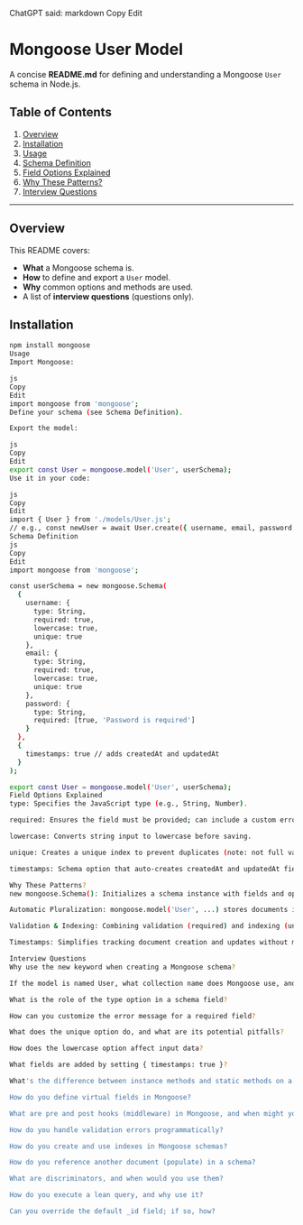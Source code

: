 


ChatGPT said:
markdown
Copy
Edit
# Mongoose User Model

A concise **README.md** for defining and understanding a Mongoose `User` schema in Node.js.

## Table of Contents

1. [Overview](#overview)  
2. [Installation](#installation)  
3. [Usage](#usage)  
4. [Schema Definition](#schema-definition)  
5. [Field Options Explained](#field-options-explained)  
6. [Why These Patterns?](#why-these-patterns)  
7. [Interview Questions](#interview-questions)  

---

## Overview

This README covers:

- **What** a Mongoose schema is.  
- **How** to define and export a `User` model.  
- **Why** common options and methods are used.  
- A list of **interview questions** (questions only).

## Installation

```bash
npm install mongoose
Usage
Import Mongoose:

js
Copy
Edit
import mongoose from 'mongoose';
Define your schema (see Schema Definition).

Export the model:

js
Copy
Edit
export const User = mongoose.model('User', userSchema);
Use it in your code:

js
Copy
Edit
import { User } from './models/User.js';
// e.g., const newUser = await User.create({ username, email, password });
Schema Definition
js
Copy
Edit
import mongoose from 'mongoose';

const userSchema = new mongoose.Schema(
  {
    username: {
      type: String,
      required: true,
      lowercase: true,
      unique: true
    },
    email: {
      type: String,
      required: true,
      lowercase: true,
      unique: true
    },
    password: {
      type: String,
      required: [true, 'Password is required']
    }
  },
  {
    timestamps: true // adds createdAt and updatedAt
  }
);

export const User = mongoose.model('User', userSchema);
Field Options Explained
type: Specifies the JavaScript type (e.g., String, Number).

required: Ensures the field must be provided; can include a custom error message.

lowercase: Converts string input to lowercase before saving.

unique: Creates a unique index to prevent duplicates (note: not full validation).

timestamps: Schema option that auto-creates createdAt and updatedAt fields.

Why These Patterns?
new mongoose.Schema(): Initializes a schema instance with fields and options.

Automatic Pluralization: mongoose.model('User', ...) stores documents in the users collection (lowercased, pluralized).

Validation & Indexing: Combining validation (required) and indexing (unique) helps enforce data integrity.

Timestamps: Simplifies tracking document creation and updates without manual fields.

Interview Questions
Why use the new keyword when creating a Mongoose schema?

If the model is named User, what collection name does Mongoose use, and why?

What is the role of the type option in a schema field?

How can you customize the error message for a required field?

What does the unique option do, and what are its potential pitfalls?

How does the lowercase option affect input data?

What fields are added by setting { timestamps: true }?

What's the difference between instance methods and static methods on a schema?

How do you define virtual fields in Mongoose?

What are pre and post hooks (middleware) in Mongoose, and when might you use them?

How do you handle validation errors programmatically?

How do you create and use indexes in Mongoose schemas?

How do you reference another document (populate) in a schema?

What are discriminators, and when would you use them?

How do you execute a lean query, and why use it?

Can you override the default _id field; if so, how?
